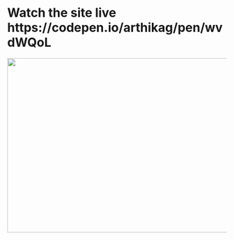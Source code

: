 <h1>Watch the site live<br>
https://codepen.io/arthikag/pen/wvdWQoL</h1>
<img height=400px width=600px src="https://i.pinimg.com/originals/5e/e4/4d/5ee44daed95a11400250d1aefc75f5d6.gif">
